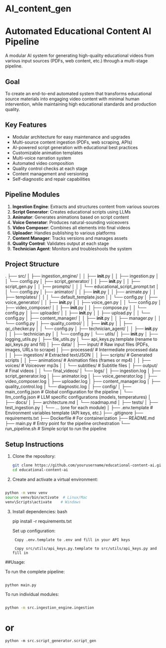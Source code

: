 # AI_content_gen
# Automated Educational Content AI Pipeline

A modular AI system for generating high-quality educational videos from various input sources (PDFs, web content, etc.) through a multi-stage pipeline.

## Goal
To create an end-to-end automated system that transforms educational source materials into engaging video content with minimal human intervention, while maintaining high educational standards and production quality.

## Key Features
- Modular architecture for easy maintenance and upgrades
- Multi-source content ingestion (PDFs, web scraping, APIs)
- AI-powered script generation with educational best practices
- Customizable animation templates
- Multi-voice narration system
- Automated video composition
- Quality control checks at each stage
- Content management and versioning
- Self-diagnostic and repair capabilities

## Pipeline Modules
1. **Ingestion Engine**: Extracts and structures content from various sources
2. **Script Generator**: Creates educational scripts using LLMs
3. **Animator**: Generates animations based on script content
4. **Voice Generator**: Produces natural-sounding voiceovers
5. **Video Composer**: Combines all elements into final videos
6. **Uploader**: Handles publishing to various platforms
7. **Content Manager**: Tracks versions and manages assets
8. **Quality Control**: Validates output at each stage
9. **Technician Agent**: Monitors and troubleshoots the system

## Project Structure
.
├── src/
│   ├── ingestion_engine/
│   │   ├── __init__.py
│   │   ├── ingestion.py
│   │   └── config.py
│   ├── script_generator/
│   │   ├── __init__.py
│   │   ├── script_gen.py
│   │   ├── prompts/
│   │   │   └── educational_script_prompt.txt
│   │   └── config.py
│   ├── animator/
│   │   ├── __init__.py
│   │   ├── animate.py
│   │   ├── templates/
│   │   │   └── default_template.json
│   │   └── config.py
│   ├── voice_generator/
│   │   ├── __init__.py
│   │   ├── voice_gen.py
│   │   └── config.py
│   ├── video_composer/
│   │   ├── __init__.py
│   │   ├── compose.py
│   │   └── config.py
│   ├── uploader/
│   │   ├── __init__.py
│   │   ├── upload.py
│   │   └── config.py
│   ├── content_manager/
│   │   ├── __init__.py
│   │   ├── manager.py
│   │   └── config.py
│   ├── quality_control/
│   │   ├── __init__.py
│   │   ├── qc_checker.py
│   │   └── config.py
│   ├── technician_agent/
│   │   ├── __init__.py
│   │   ├── technician.py
│   │   └── config.py
│   └── utils/
│       ├── __init__.py
│       ├── logging_utils.py
│       ├── file_utils.py
│       └── api_keys.py.template  (rename to api_keys.py and fill)
│
├── data/
│   ├── input/                # Raw input files (PDFs, images, URLs to scrape)
│   ├── processed/            # Intermediate processed data
│   │   ├── ingestion/        # Extracted text/JSON
│   │   ├── scripts/          # Generated scripts
│   │   ├── animations/       # Animation files (frames or mp4)
│   │   ├── voices/           # Voiceover mp3s
│   │   └── subtitles/        # Subtitle files
│   ├── output/               # Final videos
│   │   └── final_videos/
│   └── logs/
│       ├── ingestion.log
│       ├── script_generator.log
│       ├── animator.log
│       ├── voice_generator.log
│       ├── video_composer.log
│       ├── uploader.log
│       ├── content_manager.log
│       ├── quality_control.log
│       └── diagnostic.log
│
├── config/
│   ├── main_config.json      # Global configuration for the pipeline
│   └── llm_config.json       # LLM specific configurations (models, temperatures)
│
├── docs/
│   ├── architecture.md
│   └── roadmap.md
│
├── tests/
│   ├── test_ingestion.py
│   └── ... (one for each module)
│
├── .env.template             # Environment variables template (API keys, etc.)
├── .gitignore
├── requirements.txt
├── Dockerfile                # For containerization
├── README.md
├── main.py                   # Entry point for the pipeline orchestration
└── run_pipeline.sh           # Simple script to run the pipeline

## Setup Instructions
1. Clone the repository:
   ```bash
   git clone https://github.com/yourusername/educational-content-ai.git
   cd educational-content-ai
2. Create and activate a virtual environment:
```bash

python -m venv venv
source venv/bin/activate  # Linux/Mac
venv\Scripts\activate    # Windows
```
3. Install dependencies:
bash

    pip install -r requirements.txt

    Set up configuration:

        Copy .env.template to .env and fill in your API keys

        Copy src/utils/api_keys.py.template to src/utils/api_keys.py and fill in

##Usage:

To run the complete pipeline:
```bash

python main.py
```
To run individual modules:
```bash

python -m src.ingestion_engine.ingestion
```
# or
```
python -m src.script_generator.script_gen
```
